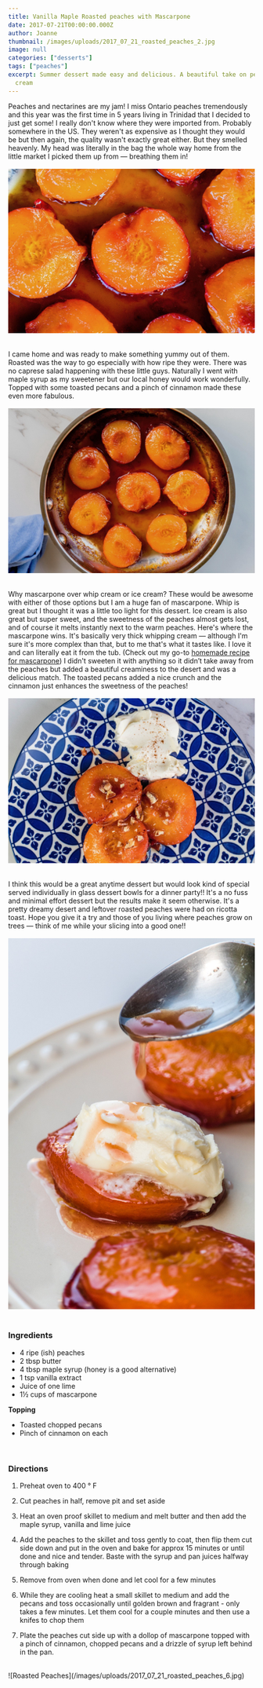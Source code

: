 ```yaml
---
title: Vanilla Maple Roasted peaches with Mascarpone
date: 2017-07-21T00:00:00.000Z
author: Joanne
thumbnail: /images/uploads/2017_07_21_roasted_peaches_2.jpg
image: null
categories: ["desserts"]
tags: ["peaches"]
excerpt: Summer dessert made easy and delicious. A beautiful take on peaches and
  cream
---
```


Peaches and nectarines are my jam!  I miss Ontario peaches tremendously and this year was the first time in 5 years living in Trinidad that I decided to just get some! I really don't know where they were imported from. Probably somewhere in the US.  They weren't as expensive as I thought they would be but then again, the quality wasn't exactly great either. But they smelled heavenly.  My head was literally in the bag the whole way home from the little market I picked them up from &mdash; breathing them in!
<br>
<br>
![Roasted Peaches](/images/uploads/2017_07_21_roasted_peaches_1.jpg)
<br>
<br>

I came home and was ready to make something yummy out of them. Roasted was the way to go especially with how ripe they were. There was no caprese salad happening with these little guys. Naturally I went with maple syrup as my sweetener but our local honey would work wonderfully. Topped with some toasted pecans and a pinch of cinnamon made these even more fabulous.
<br>
<br>
![Roasted Peaches](/images/uploads/2017_07_21_roasted_peaches_3.jpg)
<br>
<br>

Why mascarpone over whip cream or ice cream?  These would be awesome with either of those options but I am a huge fan of mascarpone.  Whip is great but I thought it was a little too light for this dessert.  Ice cream is also great but super sweet, and the sweetness of the peaches almost gets lost, and of course it melts instantly next to the warm peaches. Here's where the mascarpone wins. It's basically very thick whipping cream &mdash; although I'm sure it's more complex than that, but to me that's what it tastes like. I love it and can literally eat it from the tub. (Check out my go-to [homemade recipe for mascarpone](https://www.oliveandmango.com/strawberry-tiramisu)) I didn't sweeten it with anything so it didn’t take away from the peaches but added a beautiful creaminess to the desert and was a delicious match. The toasted pecans added a nice crunch and the cinnamon just enhances the sweetness of the peaches!
<br>
<br>
![Roasted Peaches](/images/uploads/2017_07_21_roasted_peaches_4.jpg)
<br>
<br>

I think this would be a great anytime dessert but would look kind of special served individually in glass dessert bowls for a dinner party!! It's a no fuss and minimal effort dessert but the results make it seem otherwise. It's a pretty dreamy desert and leftover roasted peaches were had on ricotta toast. Hope you give it a try and those of you living where peaches grow on trees &mdash; think of me while your slicing into a good one!!
<br>
<br>
![Roasted Peaches](/images/uploads/2017_07_21_roasted_peaches_5.jpg)
<br>
<br>

### Ingredients

* 4 ripe (ish) peaches
* 2 tbsp butter
* 4 tbsp maple syrup (honey is a good alternative)
* 1 tsp vanilla extract
* Juice of one lime
* 1&frac12; cups of mascarpone

**Topping**
* Toasted chopped pecans
* Pinch of cinnamon on each
<br>

### Directions

1. Preheat oven to 400 &deg; F

1. Cut peaches in half, remove pit and set aside

1. Heat an oven proof skillet to medium and melt butter and then add the maple syrup, vanilla and lime juice

1. Add the peaches to the skillet and toss gently to coat, then flip them cut side down and put in the oven and bake for approx 15 minutes or until done and nice and tender. Baste with the syrup and pan juices halfway through baking

1. Remove from oven when done and let cool for a few minutes

1. While they are cooling heat a small skillet to medium and add the pecans and toss occasionally until golden brown and fragrant - only takes a few minutes. Let them cool for a couple minutes and then use a knifes to chop them

1. Plate the peaches cut side up with a dollop of mascarpone topped with a pinch of cinnamon, chopped pecans and a drizzle of syrup left behind in the pan.

<br>
![Roasted Peaches](/images/uploads/2017_07_21_roasted_peaches_6.jpg)
